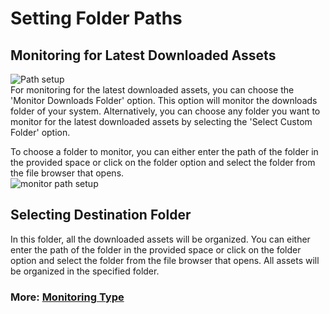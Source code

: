 # Setting Folder Paths

## Monitoring for Latest Downloaded Assets
![Path setup](https://github.com/Gauravpatil-8/Real-Time-Asset-Organiser/blob/main/Resource/foldersetup.png)<br>
For monitoring for the latest downloaded assets, you can choose the 'Monitor Downloads Folder' option. This option will monitor the downloads folder of your system. Alternatively, you can choose any folder you want to monitor for the latest downloaded assets by selecting the 'Select Custom Folder' option.

To choose a folder to monitor, you can either enter the path of the folder in the provided space or click on the folder option and select the folder from the file browser that opens.
<br>![monitor path setup](https://github.com/Gauravpatil-8/Real-Time-Asset-Organiser/blob/main/Resource/selectfoldertomonitor.png)<br>
## Selecting Destination Folder

In this folder, all the downloaded assets will be organized. You can either enter the path of the folder in the provided space or click on the folder option and select the folder from the file browser that opens. All assets will be organized in the specified folder.

### More: [Monitoring Type](https://github.com/Gauravpatil-8/Real-Time-Asset-Organiser/edit/main/Documentation/Monitoring-types.md)

